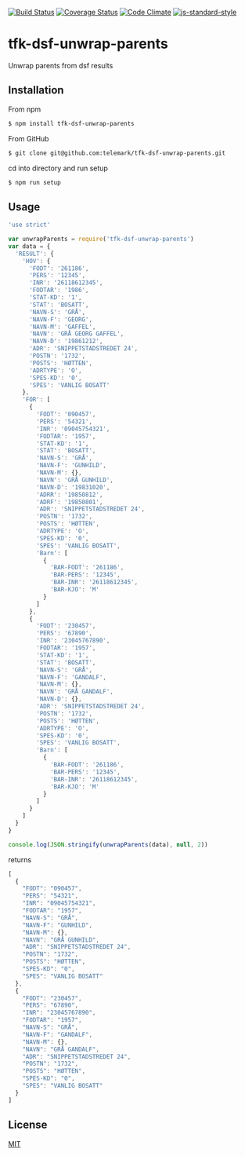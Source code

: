[![Build Status](https://travis-ci.org/telemark/tfk-dsf-unwrap-parents.svg?branch=master)](https://travis-ci.org/telemark/tfk-dsf-unwrap-parents)
[![Coverage Status](https://coveralls.io/repos/telemark/tfk-dsf-unwrap-parents/badge.svg?branch=master&service=github)](https://coveralls.io/github/telemark/tfk-dsf-unwrap-parents?branch=master)
[![Code Climate](https://codeclimate.com/github/telemark/tfk-dsf-unwrap-parents/badges/gpa.svg)](https://codeclimate.com/github/telemark/tfk-dsf-unwrap-parents)
[![js-standard-style](https://img.shields.io/badge/code%20style-standard-brightgreen.svg?style=flat)](https://github.com/feross/standard)
# tfk-dsf-unwrap-parents
Unwrap parents from dsf results

## Installation
From npm

```sh
$ npm install tfk-dsf-unwrap-parents
```

From GitHub

```sh
$ git clone git@github.com:telemark/tfk-dsf-unwrap-parents.git
```

cd into directory and run setup

```sh
$ npm run setup
```

## Usage

```javascript
'use strict'

var unwrapParents = require('tfk-dsf-unwrap-parents')
var data = {
  'RESULT': {
    'HOV': {
      'FODT': '261186',
      'PERS': '12345',
      'INR': '26118612345',
      'FODTAR': '1986',
      'STAT-KD': '1',
      'STAT': 'BOSATT',
      'NAVN-S': 'GRÅ',
      'NAVN-F': 'GEORG',
      'NAVN-M': 'GAFFEL',
      'NAVN': 'GRÅ GEORG GAFFEL',
      'NAVN-D': '19861212',
      'ADR': 'SNIPPETSTADSTREDET 24',
      'POSTN': '1732',
      'POSTS': 'HØTTEN',
      'ADRTYPE': 'O',
      'SPES-KD': '0',
      'SPES': 'VANLIG BOSATT'
    },
    'FOR': [
      {
        'FODT': '090457',
        'PERS': '54321',
        'INR': '09045754321',
        'FODTAR': '1957',
        'STAT-KD': '1',
        'STAT': 'BOSATT',
        'NAVN-S': 'GRÅ',
        'NAVN-F': 'GUNHILD',
        'NAVN-M': {},
        'NAVN': 'GRÅ GUNHILD',
        'NAVN-D': '19831020',
        'ADRR': '19850812',
        'ADRF': '19850801',
        'ADR': 'SNIPPETSTADSTREDET 24',
        'POSTN': '1732',
        'POSTS': 'HØTTEN',
        'ADRTYPE': 'O',
        'SPES-KD': '0',
        'SPES': 'VANLIG BOSATT',
        'Barn': [
          {
            'BAR-FODT': '261186',
            'BAR-PERS': '12345',
            'BAR-INR': '26118612345',
            'BAR-KJO': 'M'
          }
        ]
      },
      {
        'FODT': '230457',
        'PERS': '67890',
        'INR': '23045767890',
        'FODTAR': '1957',
        'STAT-KD': '1',
        'STAT': 'BOSATT',
        'NAVN-S': 'GRÅ',
        'NAVN-F': 'GANDALF',
        'NAVN-M': {},
        'NAVN': 'GRÅ GANDALF',
        'NAVN-D': {},
        'ADR': 'SNIPPETSTADSTREDET 24',
        'POSTN': '1732',
        'POSTS': 'HØTTEN',
        'ADRTYPE': 'O',
        'SPES-KD': '0',
        'SPES': 'VANLIG BOSATT',
        'Barn': [
          {
            'BAR-FODT': '261186',
            'BAR-PERS': '12345',
            'BAR-INR': '26118612345',
            'BAR-KJO': 'M'
          }
        ]
      }
    ]
  }
}

console.log(JSON.stringify(unwrapParents(data), null, 2))

```

returns

```javascript
[
  {
    "FODT": "090457",
    "PERS": "54321",
    "INR": "09045754321",
    "FODTAR": "1957",
    "NAVN-S": "GRÅ",
    "NAVN-F": "GUNHILD",
    "NAVN-M": {},
    "NAVN": "GRÅ GUNHILD",
    "ADR": "SNIPPETSTADSTREDET 24",
    "POSTN": "1732",
    "POSTS": "HØTTEN",
    "SPES-KD": "0",
    "SPES": "VANLIG BOSATT"
  },
  {
    "FODT": "230457",
    "PERS": "67890",
    "INR": "23045767890",
    "FODTAR": "1957",
    "NAVN-S": "GRÅ",
    "NAVN-F": "GANDALF",
    "NAVN-M": {},
    "NAVN": "GRÅ GANDALF",
    "ADR": "SNIPPETSTADSTREDET 24",
    "POSTN": "1732",
    "POSTS": "HØTTEN",
    "SPES-KD": "0",
    "SPES": "VANLIG BOSATT"
  }
]
```

## License
[MIT](LICENSE)